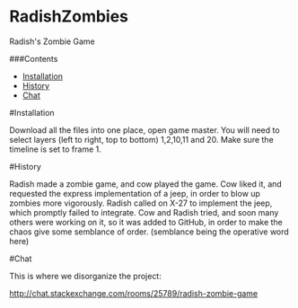 # RadishZombies
Radish's Zombie Game

###Contents
- [Installation](#installation)
- [History](#history)
- [Chat](#chat)

#Installation

Download all the files into one place, open game master. You will need to select layers (left to right, top to bottom) 1,2,10,11 and 20. Make sure the timeline is set to frame 1.

#History

Radish made a zombie game, and cow played the game. Cow liked it, and requested the express implementation of a jeep, in order to blow up zombies more vigorously. Radish called on X-27 to implement the jeep, which promptly failed to integrate. Cow and Radish tried, and soon many others were working on it, so it was added to GitHub, in order to make the chaos give some semblance of order. (semblance being the operative word here)

#Chat

This is where we disorganize the project:

http://chat.stackexchange.com/rooms/25789/radish-zombie-game
